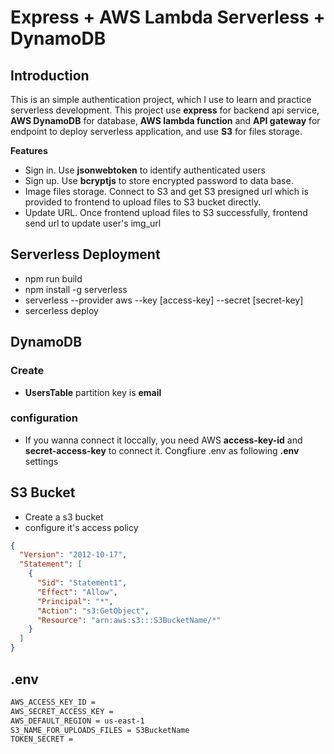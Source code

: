 # Express + AWS Lambda Serverless + DynamoDB

## Introduction

This is an simple authentication project, which I use to learn and practice serverless development. This project use **express** for backend api service, **AWS DynamoDB** for database, **AWS lambda function** and **API gateway** for endpoint to deploy serverless application, and use **S3** for files storage.

**Features**

- Sign in. Use **jsonwebtoken** to identify authenticated users
- Sign up. Use **bcryptjs** to store encrypted password to data base.
- Image files storage. Connect to S3 and get S3 presigned url which is provided to frontend to upload files to S3 bucket directly.
- Update URL. Once frontend upload files to S3 successfully, frontend send url to update user's img_url

## Serverless Deployment

- npm run build
- npm install -g serverless
- serverless --provider aws --key [access-key] --secret [secret-key]
- sercerless deploy

## DynamoDB

### Create

- **UsersTable** partition key is **email**

### configuration

- If you wanna connect it loccally, you need AWS **access-key-id** and **secret-access-key** to connect it. Congfiure .env as following **.env** settings

## S3 Bucket

- Create a s3 bucket
- configure it's access policy

```json
{
  "Version": "2012-10-17",
  "Statement": [
    {
      "Sid": "Statement1",
      "Effect": "Allow",
      "Principal": "*",
      "Action": "s3:GetObject",
      "Resource": "arn:aws:s3:::S3BucketName/*"
    }
  ]
}
```

## .env

```bash
AWS_ACCESS_KEY_ID =
AWS_SECRET_ACCESS_KEY =
AWS_DEFAULT_REGION = us-east-1
S3_NAME_FOR_UPLOADS_FILES = S3BucketName
TOKEN_SECRET =
```
